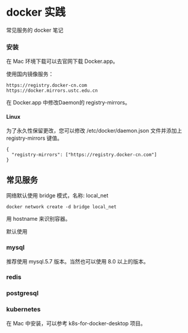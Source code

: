 # docker 实践

常见服务的 docker 笔记

### 安装

在 Mac 环境下载可以去官网下载 Docker.app。

使用国内镜像服务：

```
https://registry.docker-cn.com
https://docker.mirrors.ustc.edu.cn
```

在 Docker.app 中修改Daemon的 registry-mirrors。

#### Linux

为了永久性保留更改，您可以修改 /etc/docker/daemon.json 文件并添加上 registry-mirrors 键值。

```
{
  "registry-mirrors": ["https://registry.docker-cn.com"]
}
```

## 常见服务

网络默认使用 bridge 模式，名称: local_net

```
docker network create -d bridge local_net
```

用 hostname 来识别容器。

默认使用 

### mysql

推荐使用 mysql.5.7 版本。当然也可以使用 8.0 以上的版本。

### redis

### postgresql

### kubernetes

在 Mac 中安装，可以参考 k8s-for-docker-desktop 项目。
